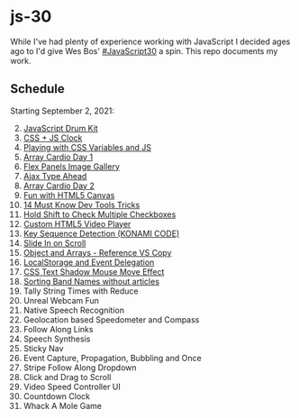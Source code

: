 # js-30

While I've had plenty of experience working with JavaScript
 I decided ages ago to I'd give Wes Bos' [#JavaScript30](https://javascript30.com/) a spin. This repo documents my work.

## Schedule

Starting September 2, 2021:

2. [JavaScript Drum Kit](https://github.com/mashdots/js-30/blob/main/solutions/01-JavaScript-Drum-Kit)
1. [CSS + JS Clock](https://github.com/mashdots/js-30/blob/main/solutions/02-CSS-JS-Clock)
1. [Playing with CSS Variables and JS](https://github.com/mashdots/js-30/blob/main/solutions/03-CSS-Variables-JS)
1. [Array Cardio Day 1](https://github.com/mashdots/js-30/blob/main/solutions/04-Array-Cardio-Day-1)
1. [Flex Panels Image Gallery](https://github.com/mashdots/js-30/blob/main/solutions/05-Flex-Panels-Image-Gallery)
1. [Ajax Type Ahead](https://github.com/mashdots/js-30/blob/main/solutions/06-Ajax-Type-Ahead)
1. [Array Cardio Day 2](https://github.com/mashdots/js-30/blob/main/solutions/07-Array-Cardio-Day-2)
1. [Fun with HTML5 Canvas](https://github.com/mashdots/js-30/blob/main/solutions/08-Fun-With-HTML5-Canvas)
1. [14 Must Know Dev Tools Tricks](https://github.com/mashdots/js-30/blob/main/solutions/09-Dev-Tools-Domination)
1. [Hold Shift to Check Multiple Checkboxes](https://github.com/mashdots/js-30/blob/main/solutions/10-Hold-Shift-and-Check-Checkboxes)
1. [Custom HTML5 Video Player](https://github.com/mashdots/js-30/blob/main/solutions/11-Custom-Video-Player)
1. [Key Sequence Detection (KONAMI CODE)](https://github.com/mashdots/js-30/blob/main/solutions/12-Key-Sequence-Detection)
1. [Slide In on Scroll](https://github.com/mashdots/js-30/blob/main/solutions/13-Slide-in-on-Scroll)
1. [Object and Arrays - Reference VS Copy](https://github.com/mashdots/js-30/blob/main/solutions/14-JavaScript-References-VS-Copying)
1. [LocalStorage and Event Delegation](https://github.com/mashdots/js-30/blob/main/solutions/15-LocalStorage)
1. [CSS Text Shadow Mouse Move Effect](https://github.com/mashdots/js-30/blob/main/solutions/16-Mouse-Move-Shadow)
1. [Sorting Band Names without articles](https://github.com/mashdots/js-30/blob/main/solutions/17-Sort-Without-Articles)
1. Tally String Times with Reduce
1. Unreal Webcam Fun
1. Native Speech Recognition
1. Geolocation based Speedometer and Compass
1. Follow Along Links
1. Speech Synthesis
1. Sticky Nav
1. Event Capture, Propagation, Bubbling and Once
1. Stripe Follow Along Dropdown
1. Click and Drag to Scroll
1. Video Speed Controller UI
1. Countdown Clock
1. Whack A Mole Game
